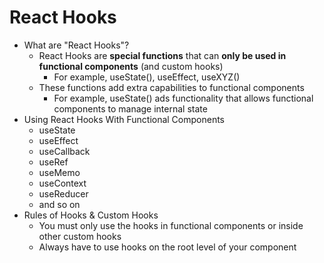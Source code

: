 # React Hooks

- What are "React Hooks"?
  - React Hooks are **special functions** that can **only be used in functional components** (and custom hooks)
    - For example, useState(), useEffect, useXYZ()
  - These functions add extra capabilities to functional components
    - For example, useState() ads functionality that allows functional components to manage internal state
- Using React Hooks With Functional Components
  - useState
  - useEffect
  - useCallback
  - useRef
  - useMemo
  - useContext
  - useReducer
  - and so on
- Rules of Hooks & Custom Hooks
  - You must only use the hooks in functional components or inside other custom hooks
  - Always have to use hooks on the root level of your component
